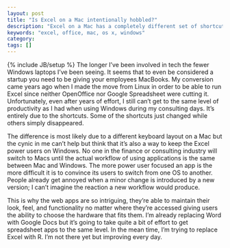 ```yaml
---
layout: post
title: "Is Excel on a Mac intentionally hobbled?"
description: "Excel on a Mac has a completely different set of shortcuts that it makes me wonder if it was intentionablly hobbled to keep people on Windows."
keywords: "excel, office, mac, os x, windows"
category: 
tags: []
---
```

{% include JB/setup %}
The longer I’ve been involved in tech the fewer Windows laptops I’ve been seeing. It seems that to even be considered a startup you need to be giving your employees MacBooks. My conversion came years ago when I made the move from Linux in order to be able to run Excel since neither OpenOffice nor Google Spreadsheet were cutting it. Unfortunately, even after years of effort, I still can’t get to the same level of productivity as I had when using Windows during my consulting days. It’s entirely due to the shortcuts. Some of the shortcuts just changed while others simply disappeared.

The difference is most likely due to a different keyboard layout on a Mac but the cynic in me can’t help but think that it’s also a way to keep the Excel power users on Windows. No one in the finance or consulting industry will switch to Macs until the actual workflow of using applications is the same between Mac and Windows. The more power user focused an app is the more difficult it is to convince its users to switch from one OS to another. People already get annoyed when a minor change is introduced by a new version; I can’t imagine the reaction a new workflow would produce.

This is why the web apps are so intriguing, they’re able to maintain their look, feel, and functionality no matter where they’re accessed giving users the ability to choose the hardware that fits them. I’m already replacing Word with Google Docs but it’s going to take quite a bit of effort to get spreadsheet apps to the same level. In the mean time, I’m trying to replace Excel with R. I’m not there yet but improving every day.
